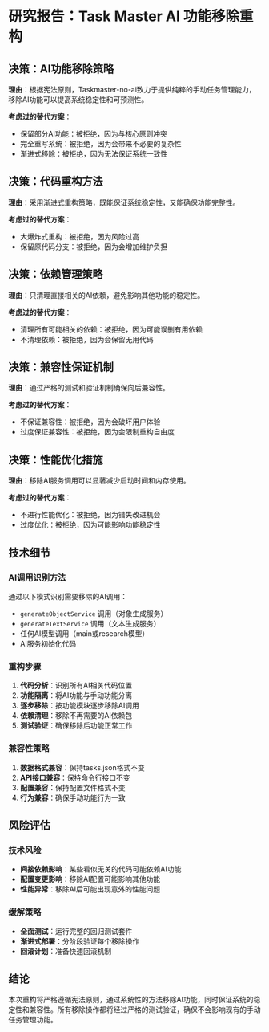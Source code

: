 # 研究报告：Task Master AI 功能移除重构

## 决策：AI功能移除策略

**理由**：根据宪法原则，Taskmaster-no-ai致力于提供纯粹的手动任务管理能力，移除AI功能可以提高系统稳定性和可预测性。

**考虑过的替代方案**：
- 保留部分AI功能：被拒绝，因为与核心原则冲突
- 完全重写系统：被拒绝，因为会带来不必要的复杂性
- 渐进式移除：被拒绝，因为无法保证系统一致性

## 决策：代码重构方法

**理由**：采用渐进式重构策略，既能保证系统稳定性，又能确保功能完整性。

**考虑过的替代方案**：
- 大爆炸式重构：被拒绝，因为风险过高
- 保留原代码分支：被拒绝，因为会增加维护负担

## 决策：依赖管理策略

**理由**：只清理直接相关的AI依赖，避免影响其他功能的稳定性。

**考虑过的替代方案**：
- 清理所有可能相关的依赖：被拒绝，因为可能误删有用依赖
- 不清理依赖：被拒绝，因为会保留无用代码

## 决策：兼容性保证机制

**理由**：通过严格的测试和验证机制确保向后兼容性。

**考虑过的替代方案**：
- 不保证兼容性：被拒绝，因为会破坏用户体验
- 过度保证兼容性：被拒绝，因为会限制重构自由度

## 决策：性能优化措施

**理由**：移除AI服务调用可以显著减少启动时间和内存使用。

**考虑过的替代方案**：
- 不进行性能优化：被拒绝，因为错失改进机会
- 过度优化：被拒绝，因为可能影响功能稳定性

## 技术细节

### AI调用识别方法

通过以下模式识别需要移除的AI调用：
- `generateObjectService` 调用（对象生成服务）
- `generateTextService` 调用（文本生成服务）
- 任何AI模型调用（main或research模型）
- AI服务初始化代码

### 重构步骤

1. **代码分析**：识别所有AI相关代码位置
2. **功能隔离**：将AI功能与手动功能分离
3. **逐步移除**：按功能模块逐步移除AI调用
4. **依赖清理**：移除不再需要的AI依赖包
5. **测试验证**：确保移除后功能正常工作

### 兼容性策略

1. **数据格式兼容**：保持tasks.json格式不变
2. **API接口兼容**：保持命令行接口不变
3. **配置兼容**：保持配置文件格式不变
4. **行为兼容**：确保手动功能行为一致

## 风险评估

### 技术风险
- **间接依赖影响**：某些看似无关的代码可能依赖AI功能
- **配置变更影响**：移除AI配置可能影响其他功能
- **性能异常**：移除AI后可能出现意外的性能问题

### 缓解策略
- **全面测试**：运行完整的回归测试套件
- **渐进式部署**：分阶段验证每个移除操作
- **回滚计划**：准备快速回滚机制

## 结论

本次重构将严格遵循宪法原则，通过系统性的方法移除AI功能，同时保证系统的稳定性和兼容性。所有移除操作都将经过严格的测试验证，确保不会影响现有的手动任务管理功能。
